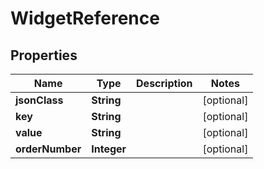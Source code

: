 

# WidgetReference


## Properties

Name | Type | Description | Notes
------------ | ------------- | ------------- | -------------
**jsonClass** | **String** |  |  [optional]
**key** | **String** |  |  [optional]
**value** | **String** |  |  [optional]
**orderNumber** | **Integer** |  |  [optional]



